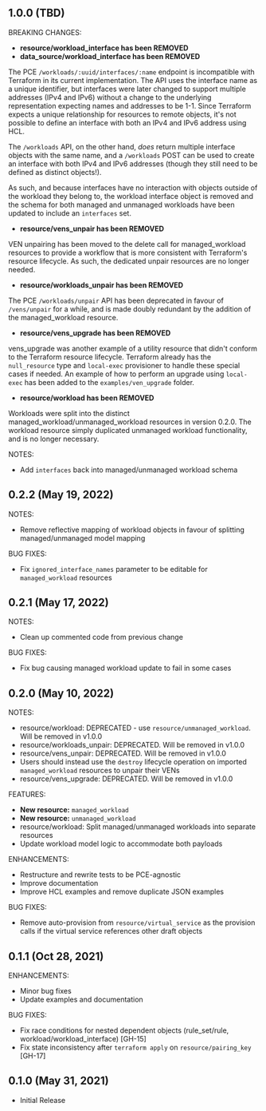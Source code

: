 ## 1.0.0 (TBD)  

BREAKING CHANGES:  

* **resource/workload_interface has been REMOVED**  
* **data_source/workload_interface has been REMOVED**  

The PCE `/workloads/:uuid/interfaces/:name` endpoint is incompatible with Terraform in its current implementation.
The API uses the interface name as a unique identifier, but interfaces were later changed to support multiple addresses (IPv4 and IPv6) without a change to the underlying representation expecting names and addresses to be 1-1. Since Terraform expects a unique relationship for resources to remote objects, it's not possible to define an interface with both an IPv4 and IPv6 address using HCL.  

The `/workloads` API, on the other hand, *does* return multiple interface objects with the same name, and a `/workloads` POST can be used to create an interface with both IPv4 and IPv6 addresses (though they still need to be defined as distinct objects!).  

As such, and because interfaces have no interaction with objects outside of the workload they belong to, the workload interface object is removed and the schema for both managed and unmanaged workloads have been updated to include an `interfaces` set.  

* **resource/vens_unpair has been REMOVED**  

VEN unpairing has been moved to the delete call for managed_workload resources to provide a workflow that is more consistent with Terraform's resource lifecycle. As such, the dedicated unpair resources are no longer needed.  

* **resource/workloads_unpair has been REMOVED**  

The PCE `/workloads/unpair` API has been deprecated in favour of `/vens/unpair` for a while, and is made doubly redundant by the addition of the managed_workload resource.  

* **resource/vens_upgrade has been REMOVED**  

vens_upgrade was another example of a utility resource that didn't conform to the Terraform resource lifecycle. Terraform already has the `null_resource` type and `local-exec` provisioner to handle these special cases if needed. An example of how to perform an upgrade using `local-exec` has been added to the `examples/ven_upgrade` folder.  

* **resource/workload has been REMOVED**

Workloads were split into the distinct managed_workload/unmanaged_workload resources in version 0.2.0. The workload resource simply duplicated unmanaged workload functionality, and is no longer necessary.

NOTES:  

* Add `interfaces` back into managed/unmanaged workload schema  

## 0.2.2 (May 19, 2022)

NOTES:

* Remove reflective mapping of workload objects in favour of splitting managed/unmanaged model mapping

BUG FIXES:

* Fix `ignored_interface_names` parameter to be editable for `managed_workload` resources

## 0.2.1 (May 17, 2022)

NOTES:

* Clean up commented code from previous change

BUG FIXES:

* Fix bug causing managed workload update to fail in some cases

## 0.2.0 (May 10, 2022)

NOTES:

* resource/workload: DEPRECATED - use `resource/unmanaged_workload`. Will be removed in v1.0.0
* resource/workloads_unpair: DEPRECATED. Will be removed in v1.0.0
* resource/vens_unpair: DEPRECATED. Will be removed in v1.0.0
* Users should instead use the `destroy` lifecycle operation on imported `managed_workload` resources to unpair their VENs
* resource/vens_upgrade: DEPRECATED. Will be removed in v1.0.0

FEATURES:

* **New resource:** `managed_workload`
* **New resource:** `unmanaged_workload`
* resource/workload: Split managed/unmanaged workloads into separate resources
* Update workload model logic to accommodate both payloads

ENHANCEMENTS:

* Restructure and rewrite tests to be PCE-agnostic
* Improve documentation
* Improve HCL examples and remove duplicate JSON examples

BUG FIXES:

* Remove auto-provision from `resource/virtual_service` as the provision calls if the virtual service references other draft objects

## 0.1.1 (Oct 28, 2021)

ENHANCEMENTS:

* Minor bug fixes 
* Update examples and documentation

BUG FIXES:

* Fix race conditions for nested dependent objects (rule_set/rule, workload/workload_interface) [GH-15]
* Fix state inconsistency after `terraform apply` on `resource/pairing_key` [GH-17]

## 0.1.0 (May 31, 2021)

* Initial Release
